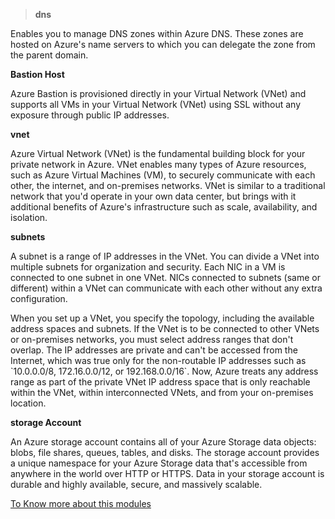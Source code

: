 >**dns**
<p>Enables you to manage DNS zones within Azure DNS. These zones are hosted on Azure's name servers to which you can delegate the zone from the parent domain.<p>

**Bastion Host**
<p>Azure Bastion is provisioned directly in your Virtual Network (VNet) and supports all VMs in your Virtual Network (VNet) using SSL without any exposure through public IP addresses.<p>

**vnet**
<p>Azure Virtual Network (VNet) is the fundamental building block for your private network in Azure. VNet enables many types of Azure resources, such as Azure Virtual Machines (VM), to securely communicate with each other, the internet, and on-premises networks. VNet is similar to a traditional network that you'd operate in your own data center, but brings with it additional benefits of Azure's infrastructure such as scale, availability, and isolation.<p>

**subnets**
<p>A subnet is a range of IP addresses in the VNet. You can divide a VNet into multiple subnets for organization and security. Each NIC in a VM is connected to one subnet in one VNet. NICs connected to subnets (same or different) within a VNet can communicate with each other without any extra configuration.<p>
      When you set up a VNet, you specify the topology, including the available address spaces and subnets. If the VNet is to be connected to other VNets or on-premises networks, you must select address ranges that don't overlap. The IP addresses are private and can't be accessed from the Internet, which was true only for the non-routable IP addresses such as `10.0.0.0/8, 172.16.0.0/12, or 192.168.0.0/16`. Now, Azure treats any address range as part of the private VNet IP address space that is only reachable within the VNet, within interconnected VNets, and from your on-premises location.

**storage Account**
<p>An Azure storage account contains all of your Azure Storage data objects: blobs, file shares, queues, tables, and disks. The storage account provides a unique namespace for your Azure Storage data that's accessible from anywhere in the world over HTTP or HTTPS. Data in your storage account is durable and highly available, secure, and massively scalable.<p>

[To Know more about this modules](https://registry.terraform.io/)
